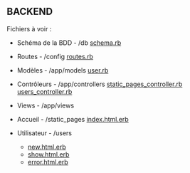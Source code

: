 ## BACKEND

Fichiers à voir :

* Schéma de la BDD - /db
  [schema.rb](https://github.com/DaTikh/lePosition_W4D4_RailsStatic_TeamBDX/blob/master/site-backend/db/schema.rb "Database")

* Routes - /config
  [routes.rb](https://github.com/DaTikh/lePosition_W4D4_RailsStatic_TeamBDX/blob/master/site-backend/config/routes.rb "Routing de l'app")

* Modèles - /app/models
[user.rb](https://github.com/DaTikh/lePosition_W4D4_RailsStatic_TeamBDX/blob/master/site-backend/app/models/user.rb "La validation username")

* Contrôleurs - /app/controllers
[static_pages_controller.rb](https://github.com/DaTikh/lePosition_W4D4_RailsStatic_TeamBDX/blob/master/site-backend/app/controllers/static_pages_controller.rb "Page d'accueil")
[users_controller.rb](https://github.com/DaTikh/lePosition_W4D4_RailsStatic_TeamBDX/blob/master/site-backend/app/controllers/users_controller.rb "Création utilisateur et profil")

* Views - /app/views
- Accueil - /static_pages
  [index.html.erb](https://github.com/DaTikh/lePosition_W4D4_RailsStatic_TeamBDX/blob/master/site-backend/app/views/static_pages/index.html.erb "Accueil")

- Utilisateur - /users
  * [new.html.erb](https://github.com/DaTikh/lePosition_W4D4_RailsStatic_TeamBDX/blob/master/site-backend/app/views/users/new.html.erb "Création")
  * [show.html.erb](https://github.com/DaTikh/lePosition_W4D4_RailsStatic_TeamBDX/blob/master/site-backend/app/views/users/show.html.erb "Profil")
  * [error.html.erb](https://github.com/DaTikh/lePosition_W4D4_RailsStatic_TeamBDX/blob/master/site-backend/app/views/users/error.html.erb "Page d'erreur")
